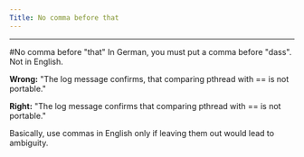 ```yaml
---
Title: No comma before that
---
```



---
#No comma before "that"
In German, you must put a comma before "dass". Not in English.

**Wrong:** "The log message confirms, that comparing pthread with \== is not portable."

**Right:** "The log message confirms that comparing pthread with \== is not portable."

Basically, use commas in English only if leaving them out would lead to ambiguity.
